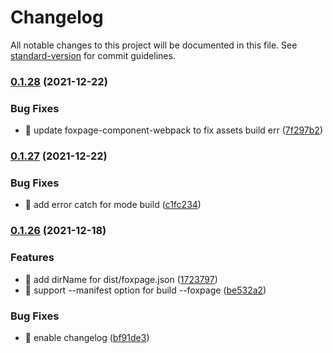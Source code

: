 # Changelog

All notable changes to this project will be documented in this file. See [standard-version](https://github.com/conventional-changelog/standard-version) for commit guidelines.

### [0.1.28](https://github.com/foxfamily/foxpage-cli/compare/v0.1.27...v0.1.28) (2021-12-22)


### Bug Fixes

* 🐛 update foxpage-component-webpack to fix assets build err ([7f297b2](https://github.com/foxfamily/foxpage-cli/commit/7f297b207c77a094edbc6a184ae499459aa8104f))

### [0.1.27](https://github.com/foxfamily/foxpage-cli/compare/v0.1.26...v0.1.27) (2021-12-22)


### Bug Fixes

* 🐛 add error catch for mode build ([c1fc234](https://github.com/foxfamily/foxpage-cli/commit/c1fc23441222093e22424b8de75e42c6294b36c2))

### [0.1.26](https://github.com/foxfamily/foxpage-cli/compare/v0.1.25...v0.1.26) (2021-12-18)


### Features

* 🎸 add dirName for dist/foxpage.json ([1723797](https://github.com/foxfamily/foxpage-cli/commit/1723797c3464adfa1e642b075697b69d2173d956))
* 🎸 support --manifest option for build --foxpage ([be532a2](https://github.com/foxfamily/foxpage-cli/commit/be532a22af3319a23216eb858d84328809b2adf2))


### Bug Fixes

* 🐛 enable changelog ([bf91de3](https://github.com/foxfamily/foxpage-cli/commit/bf91de30256eaa8983542a4aab12ace1a02046f0))
